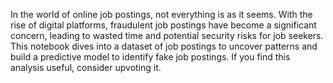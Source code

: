In the world of online job postings, not everything is as it seems. With the rise of digital platforms, fraudulent job postings have become a significant concern, leading to wasted time and potential security risks for job seekers. This notebook dives into a dataset of job postings to uncover patterns and build a predictive model to identify fake job postings. If you find this analysis useful, consider upvoting it.
